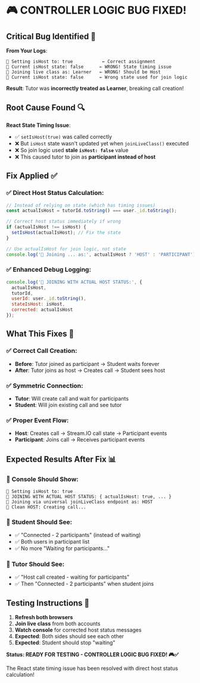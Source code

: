 # 🎮 CONTROLLER LOGIC BUG FIXED!

## Critical Bug Identified 🚨

**From Your Logs**: 
```
🎯 Setting isHost to: true           ← Correct assignment
🎯 Current isHost state: false      ← WRONG! State timing issue  
🎯 Joining live class as: Learner   ← WRONG! Should be Host
🎯 Current isHost state: false      ← Wrong state used for join logic
```

**Result**: Tutor was **incorrectly treated as Learner**, breaking call creation!

## Root Cause Found 🔍

**React State Timing Issue**: 
- ✅ `setIsHost(true)` was called correctly
- ❌ But `isHost` state wasn't updated yet when `joinLiveClass()` executed
- ❌ So join logic used **stale `isHost: false`** value
- ❌ This caused tutor to join as **participant instead of host**

## Fix Applied ✅

### ✅ **Direct Host Status Calculation**:
```javascript
// Instead of relying on state (which has timing issues)
const actualIsHost = tutorId.toString() === user._id.toString();

// Correct host status immediately if wrong
if (actualIsHost !== isHost) {
  setIsHost(actualIsHost); // Fix the state
}

// Use actualIsHost for join logic, not state
console.log('🎯 Joining ... as:', actualIsHost ? 'HOST' : 'PARTICIPANT');
```

### ✅ **Enhanced Debug Logging**:
```javascript
console.log('🎯 JOINING WITH ACTUAL HOST STATUS:', {
  actualIsHost,
  tutorId,
  userId: user._id.toString(),
  stateIsHost: isHost,
  corrected: actualIsHost
});
```

## What This Fixes 🎯

### ✅ **Correct Call Creation**:
- **Before**: Tutor joined as participant → Student waits forever
- **After**: Tutor joins as host → Creates call → Student sees host

### ✅ **Symmetric Connection**:
- **Tutor**: Will create call and wait for participants
- **Student**: Will join existing call and see tutor

### ✅ **Proper Event Flow**:
- **Host**: Creates call → Stream.IO call state → Participant events
- **Participant**: Joins call → Receives participant events

## Expected Results After Fix 📊

### 🎯 **Console Should Show**:
```
🎯 Setting isHost to: true
🎯 JOINING WITH ACTUAL HOST STATUS: { actualIsHost: true, ... }
🎯 Joining via universal joinLiveClass endpoint as: HOST
🎯 Clean HOST: Creating call...
```

### 🎯 **Student Should See**:
- ✅ "Connected - 2 participants" (instead of waiting)
- ✅ Both users in participant list
- ✅ No more "Waiting for participants..."

### 🎯 **Tutor Should See**:
- ✅ "Host call created - waiting for participants"
- ✅ Then "Connected - 2 participants" when student joins

## Testing Instructions 🧪

1. **Refresh both browsers** 
2. **Join live class** from both accounts
3. **Watch console** for corrected host status messages
4. **Expected**: Both sides should see each other
5. **Expected**: Student should stop "waiting"

**Status: READY FOR TESTING - CONTROLLER LOGIC BUG FIXED! 🎮✅**

The React state timing issue has been resolved with direct host status calculation!
